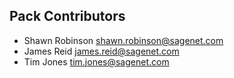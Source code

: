 ## Pack Contributors
* Shawn Robinson shawn.robinson@sagenet.com
* James Reid james.reid@sagenet.com
* Tim Jones tim.jones@sagenet.com
